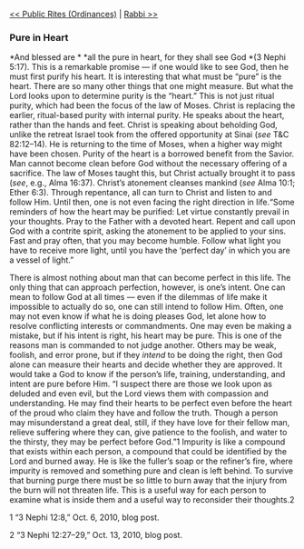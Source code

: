 [<< Public Rites (Ordinances)](Public%20Rites%20(Ordinances))  |  [Rabbi >>](Rabbi)

### Pure in Heart

*And blessed are *
*all the pure in heart, for they shall see God *(3 Nephi 5:17). This is a remarkable promise — if one would like to see God, then he must first purify his heart. It is interesting that what must be “pure” is the heart. There are so many other things that one might measure. But what the Lord looks upon to determine purity is the “heart.” This is not just ritual purity, which had been the focus of the law of Moses. Christ is replacing the earlier, ritual-based purity with internal purity. He speaks about the heart, rather than the hands and feet. Christ is speaking about beholding God, unlike the retreat Israel took from the offered opportunity at Sinai (*see* T&C 82:12–14). He is returning to the time of Moses, when a higher way might have been chosen. Purity of the heart is a borrowed benefit from the Savior. Man cannot become clean before God without the necessary offering of a sacrifice. The law of Moses taught this, but Christ actually brought it to pass (*see*, e.g., Alma 16:37). Christ’s atonement cleanses mankind (*see* Alma 10:1; Ether 6:3). Through repentance, all can turn to Christ and listen to and follow Him. Until then, one is not even facing the right direction in life.“Some reminders of how the heart may be purified: Let virtue constantly prevail in your thoughts. Pray to the Father with a devoted heart. Repent and call upon God with a contrite spirit, asking the atonement to be applied to your sins. Fast and pray often, that you may become humble. Follow what light you have to receive more light, until you have the ‘perfect day’ in which you are a vessel of light.”

There is almost nothing about man that can become perfect in this life. The only thing that can approach perfection, however, is one’s intent. One can mean to follow God at all times — even if the dilemmas of life make it impossible to actually do so, one can still intend to follow Him. Often, one may not even know if what he is doing pleases God, let alone how to resolve conflicting interests or commandments. One may even be making a mistake, but if his intent is right, his heart may be pure. This is one of the reasons man is commanded to not judge another. Others may be weak, foolish, and error prone, but if they *intend* to be doing the right, then God alone can measure their hearts and decide whether they are approved. It would take a God to know if the person’s life, training, understanding, and intent are pure before Him. “I suspect there are those we look upon as deluded and even evil, but the Lord views them with compassion and understanding. He may find their hearts to be perfect even before the heart of the proud who claim they have and follow the truth. Though a person may misunderstand a great deal, still, if they have love for their fellow man, relieve suffering where they can, give patience to the foolish, and water to the thirsty, they may be perfect before God.”1 Impurity is like a compound that exists within each person, a compound that could be identified by the Lord and burned away. He is like the fuller’s soap or the refiner’s fire, where impurity is removed and something pure and clean is left behind. To survive that burning purge there must be so little to burn away that the injury from the burn will not threaten life. This is a useful way for each person to examine what is inside them and a useful way to reconsider their thoughts.2



1 “3 Nephi 12:8,” Oct. 6, 2010, blog post.


2 “3 Nephi 12:27–29,” Oct. 13, 2010, blog post.